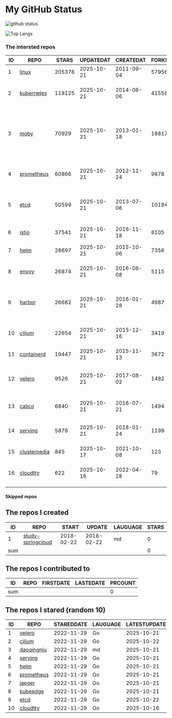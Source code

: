 # My GitHub Status

<img src="https://github-readme-stats-1.yihong0618.vercel.app/api?username=daoqingniu&show_icons=true&&&hide_title=true&count_private=true" alt="github status" />

![Top Langs](https://github-readme-stats-1.yihong0618.vercel.app/api/top-langs/?username=daoqingniu&layout=compact)

<!--START_SECTION:github_repos-->
### The intersted repos
| ID |                              REPO                               | STARS  | UPDATEDAT  | CREATEDAT  | FORKSCOUNT |                                                DESCRIPTIONS                                                |
|----|-----------------------------------------------------------------|--------|------------|------------|------------|------------------------------------------------------------------------------------------------------------|
|  1 | [linux](https://github.com/torvalds/linux)                      | 205376 | 2025-10-21 | 2011-09-04 |      57956 | Linux kernel source tree                                                                                   |
|  2 | [kubernetes](https://github.com/kubernetes/kubernetes)          | 118125 | 2025-10-21 | 2014-06-06 |      41558 | Production-Grade Container Scheduling and Management                                                       |
|  3 | [moby](https://github.com/moby/moby)                            |  70929 | 2025-10-21 | 2013-01-18 |      18817 | The Moby Project - a collaborative project for the container ecosystem to assemble container-based systems |
|  4 | [prometheus](https://github.com/prometheus/prometheus)          |  60866 | 2025-10-21 | 2012-11-24 |       9878 | The Prometheus monitoring system and time series database.                                                 |
|  5 | [etcd](https://github.com/etcd-io/etcd)                         |  50599 | 2025-10-21 | 2013-07-06 |      10194 | Distributed reliable key-value store for the most critical data of a distributed system                    |
|  6 | [istio](https://github.com/istio/istio)                         |  37541 | 2025-10-21 | 2016-11-18 |       8105 | Connect, secure, control, and observe services.                                                            |
|  7 | [helm](https://github.com/helm/helm)                            |  28697 | 2025-10-21 | 2015-10-06 |       7356 | The Kubernetes Package Manager                                                                             |
|  8 | [envoy](https://github.com/envoyproxy/envoy)                    |  26874 | 2025-10-21 | 2016-08-08 |       5115 | Cloud-native high-performance edge/middle/service proxy                                                    |
|  9 | [harbor](https://github.com/goharbor/harbor)                    |  26682 | 2025-10-21 | 2016-01-28 |       4987 | An open source trusted cloud native registry project that stores, signs, and scans content.                |
| 10 | [cilium](https://github.com/cilium/cilium)                      |  22654 | 2025-10-21 | 2015-12-16 |       3419 | eBPF-based Networking, Security, and Observability                                                         |
| 11 | [containerd](https://github.com/containerd/containerd)          |  19447 | 2025-10-21 | 2015-11-13 |       3672 | An open and reliable container runtime                                                                     |
| 12 | [velero](https://github.com/vmware-tanzu/velero)                |   9526 | 2025-10-21 | 2017-08-02 |       1482 | Backup and migrate Kubernetes applications and their persistent volumes                                    |
| 13 | [calico](https://github.com/projectcalico/calico)               |   6840 | 2025-10-21 | 2016-07-21 |       1494 | Cloud native networking and network security                                                               |
| 14 | [serving](https://github.com/knative/serving)                   |   5878 | 2025-10-21 | 2018-01-24 |       1199 | Kubernetes-based, scale-to-zero, request-driven compute                                                    |
| 15 | [clusterpedia](https://github.com/clusterpedia-io/clusterpedia) |    845 | 2025-10-17 | 2021-10-08 |        123 | The Encyclopedia of Kubernetes clusters                                                                    |
| 16 | [cloudtty](https://github.com/cloudtty/cloudtty)                |    622 | 2025-10-16 | 2022-04-28 |         79 | A Friendly Kubernetes CloudShell (Web Terminal) !                                                          |



#### Skipped repos
<!--END_SECTION:github_repos-->

<!--START_SECTION:my_github-->
## The repos I created
| ID  |                                 REPO                                 |   START    |   UPDATE   | LAUGUAGE | STARS |
|-----|----------------------------------------------------------------------|------------|------------|----------|-------|
|   1 | [study-springcloud](https://github.com/daoqingniu/study-springcloud) | 2018-02-22 | 2018-02-22 | md       |     0 |
| sum |                                                                      |            |            |          |     0 |

## The repos I contributed to
| ID  | REPO | FIRSTDATE | LASTEDATE | PRCOUNT |
|-----|------|-----------|-----------|---------|
| sum |      |           |           |       0 |

## The repos I stared (random 10)
| ID |                          REPO                          | STAREDDATE | LAUGUAGE | LATESTUPDATE |
|----|--------------------------------------------------------|------------|----------|--------------|
|  1 | [velero](https://github.com/vmware-tanzu/velero)       | 2022-11-29 | Go       | 2025-10-21   |
|  2 | [cilium](https://github.com/cilium/cilium)             | 2022-11-29 | Go       | 2025-10-22   |
|  3 | [daoqingniu](https://github.com/daoqingniu/daoqingniu) | 2022-11-29 | md       | 2025-10-21   |
|  4 | [serving](https://github.com/knative/serving)          | 2022-11-29 | Go       | 2025-10-21   |
|  5 | [helm](https://github.com/helm/helm)                   | 2022-11-29 | Go       | 2025-10-21   |
|  6 | [prometheus](https://github.com/prometheus/prometheus) | 2022-11-29 | Go       | 2025-10-21   |
|  7 | [jaeger](https://github.com/jaegertracing/jaeger)      | 2022-11-29 | Go       | 2025-10-21   |
|  8 | [kubeedge](https://github.com/kubeedge/kubeedge)       | 2022-11-29 | Go       | 2025-10-21   |
|  9 | [etcd](https://github.com/etcd-io/etcd)                | 2022-11-29 | Go       | 2025-10-22   |
| 10 | [cloudtty](https://github.com/cloudtty/cloudtty)       | 2022-11-29 | Go       | 2025-10-16   |

<!--END_SECTION:my_github-->

